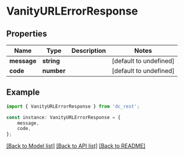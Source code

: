 # VanityURLErrorResponse


## Properties

Name | Type | Description | Notes
------------ | ------------- | ------------- | -------------
**message** | **string** |  | [default to undefined]
**code** | **number** |  | [default to undefined]

## Example

```typescript
import { VanityURLErrorResponse } from 'dc_rest';

const instance: VanityURLErrorResponse = {
    message,
    code,
};
```

[[Back to Model list]](../README.md#documentation-for-models) [[Back to API list]](../README.md#documentation-for-api-endpoints) [[Back to README]](../README.md)
